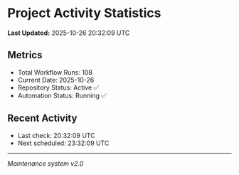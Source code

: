 # Project Activity Statistics

**Last Updated:** 2025-10-26 20:32:09 UTC

## Metrics
- Total Workflow Runs: 108
- Current Date: 2025-10-26
- Repository Status: Active ✅
- Automation Status: Running ✅

## Recent Activity
- Last check: 20:32:09 UTC
- Next scheduled: 23:32:09 UTC

---
*Maintenance system v2.0*

